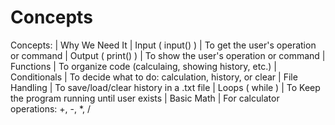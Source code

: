 # Concepts

Concepts:                 |         Why We Need It
                          |
Input ( input() )         |         To get the user's operation or command
                          |
Output ( print() )        |         To show the user's operation or command
                          |
Functions                 |         To organize code (calculaing, showing history, etc.)
                          |
Conditionals              |         To decide what to do: calculation, history, or clear
                          |
File Handling             |         To save/load/clear history in a .txt file
                          |
Loops ( while )           |         To Keep the program running until user exists
                          |
Basic Math                |         For calculator operations: +, -, *, /
